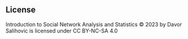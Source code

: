## License
 Introduction to Social Network Analysis and Statistics © 2023 by Davor Salihovic is licensed under CC BY-NC-SA 4.0